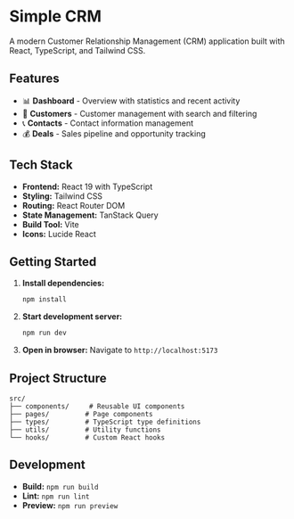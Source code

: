# Simple CRM

A modern Customer Relationship Management (CRM) application built with React, TypeScript, and Tailwind CSS.

## Features

- 📊 **Dashboard** - Overview with statistics and recent activity
- 👥 **Customers** - Customer management with search and filtering
- 📞 **Contacts** - Contact information management
- 💰 **Deals** - Sales pipeline and opportunity tracking

## Tech Stack

- **Frontend:** React 19 with TypeScript
- **Styling:** Tailwind CSS
- **Routing:** React Router DOM
- **State Management:** TanStack Query
- **Build Tool:** Vite
- **Icons:** Lucide React

## Getting Started

1. **Install dependencies:**
   ```bash
   npm install
   ```

2. **Start development server:**
   ```bash
   npm run dev
   ```

3. **Open in browser:**
   Navigate to `http://localhost:5173`

## Project Structure

```
src/
├── components/     # Reusable UI components
├── pages/         # Page components
├── types/         # TypeScript type definitions
├── utils/         # Utility functions
└── hooks/         # Custom React hooks
```

## Development

- **Build:** `npm run build`
- **Lint:** `npm run lint`
- **Preview:** `npm run preview`
